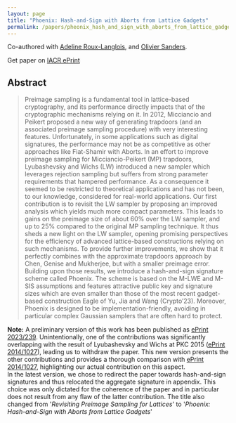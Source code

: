 ```yaml
---
layout: page
title: "Phoenix: Hash-and-Sign with Aborts from Lattice Gadgets"
permalink: /papers/pheonix_hash_and_sign_with_aborts_from_lattice_gadgets
---
```


Co-authored with [Adeline Roux-Langlois](https://people.irisa.fr/Adeline.Roux-Langlois/), and [Olivier Sanders](https://crypto.orange-labs.fr/acg/people/peopleProfil.php?id=226).    

Get paper on [IACR ePrint](https://eprint.iacr.org/2023/446)

## Abstract
> Preimage sampling is a fundamental tool in lattice-based cryptography, and its performance directly impacts that of the cryptographic mechanisms relying on it. In 2012, Micciancio and Peikert proposed a new way of generating trapdoors (and an associated preimage sampling procedure) with very interesting features. Unfortunately, in some applications such as digital signatures, the performance may not be as competitive as other approaches like Fiat-Shamir with Aborts. In an effort to improve preimage sampling for Micciancio-Peikert (MP) trapdoors, Lyubashevsky and Wichs (LW) introduced a new sampler which leverages rejection sampling but suffers from strong parameter requirements that hampered performance. As a consequence it seemed to be restricted to theoretical applications and has not been, to our knowledge, considered for real-world applications. 
Our first contribution is to revisit the LW sampler by proposing an improved analysis which yields much more compact parameters. This leads to gains on the preimage size of about 60% over the LW sampler, and up to 25% compared to the original MP sampling technique. It thus sheds a new light on the LW sampler, opening promising perspectives for the efficiency of advanced lattice-based constructions relying on such mechanisms. To provide further improvements, we show that it perfectly combines with the approximate trapdoors approach by Chen, Genise and Mukherjee, but with a smaller preimage error. 
Building upon those results, we introduce a hash-and-sign signature scheme called Phoenix. The scheme is based on the M-LWE and M-SIS assumptions and features attractive public key and signature sizes which are even smaller than those of the most recent gadget-based construction Eagle of Yu, Jia and Wang (Crypto’23). Moreover, Phoenix is designed to be implementation-friendly, avoiding in particular complex Gaussian samplers that are often hard to protect.  

**Note:** A preliminary version of this work has been published as [ePrint 2023/239](https://eprint.iacr.org/2023/239). Unintentionally, one of the contributions was significantly overlapping with the result of Lyubashevsky and Wichs at PKC 2015 ([ePrint 2014/1027](https://eprint.iacr.org/2014/1027)), leading us to withdraw the paper. This new version presents the other contributions and provides a thorough comparison with [ePrint 2014/1027](https://eprint.iacr.org/2014/1027), highlighting our actual contribution on this aspect.  
In the latest version, we chose to redirect the paper towards hash-and-sign signatures and thus relocated the aggregate signature in appendix. This choice was only dictated for the coherence of the paper and in particular does not result from any flaw of the latter contribution. The title also changed from '_Revisiting Preimage Sampling for Lattices_' to '_Phoenix: Hash-and-Sign with Aborts from Lattice Gadgets_'